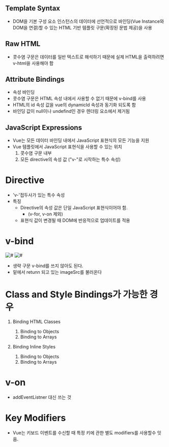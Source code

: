 ## Template Syntax

- DOM을 기본 구성 요소 인스턴스의 데이터에 선언적으로 바인딩(Vue Instance와 DOM을 연결)할 수 있는 HTML 기반 템플릿 구문(확장된 문법 제공)을 사용

## Raw HTML
- 콧수염 구문은 데이터를 일반 텍스트로 해석하기 때문에 실제 HTML을 출력하려면 v-html을 사용해야 함

## Attribute Bindings 
- 속성 바인딩
- 콧수염 구문은 HTML 속성 내에서 사용할 수 없기 때문에 v-bind를 사용
- HTML의 id 속성 값을 vue의 dynamicId 속성과 동기화 되도록 함
- 바인딩 값이 null이나 undefind인 경우 렌더링 요소에서 제거됨 

## JavaScript Expressions
- Vue는 모든 데이터 바인딩 내에서 JavaScript 표현식의 모든 기능을 지원
- Vue 템플릿에서 JavaScript 표현식을 사용할 수 있는 위치
  1. 콧수염 구문 내부
  2. 모든 directive의 속성 값 ("v-"로 시작하는 특수 속성)


# Directive
- 'v-'접두사가 있는 특수 속성
- 특징
  - Directive의 속성 값은 단일 JavaScript 표현식이어야 함.
    - (v-for, v-on 제외)
  - 표현식 값이 변경될 때 DOM에 반응적으로 업데이트를 적용


# v-bind

<img v-bind:src="imageSrc" alt="#">
<img :src="imageSrc" alt="#">

- 생략 구문 v-bind를 쓰지 않아도 된다.
- 밑에서 retunn 되고 있는 imageSrc를 불러온다


# Class and Style Bindings가 가능한 경우
1. Binding HTML Classes
   1. Binding to Objects
   2. Binding to Arrays


2. Binding Inline Styles
   1. Binding to Objects
   2. Binding to Arrays


# v-on
- addEventListner 대신 쓰는 것

# Key Modifiers
- Vue는 키보드 이벤트를 수신할 때 특정 키에 관한 별도 modifiers를 사용할수 잇음.